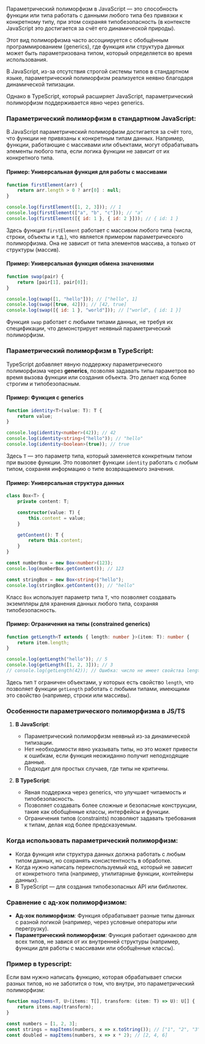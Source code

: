 Параметрический полиморфизм в JavaScript — это способность функции или типа работать с данными любого типа без привязки к конкретному типу, при этом сохраняя типобезопасность (в контексте JavaScript это достигается за счёт его динамической природы). 

Этот вид полиморфизма часто ассоциируется с обобщённым программированием (generics), где функция или структура данных может быть параметризована типом, который определяется во время использования.

В JavaScript, из-за отсутствия строгой системы типов в стандартном языке, параметрический полиморфизм реализуется неявно благодаря динамической типизации. 

Однако в TypeScript, который расширяет JavaScript, параметрический полиморфизм поддерживается явно через generics.

### Параметрический полиморфизм в стандартном JavaScript:

В JavaScript параметрический полиморфизм достигается за счёт того, что функции не привязаны к конкретным типам данных. Например, функции, работающие с массивами или объектами, могут обрабатывать элементы любого типа, если логика функции не зависит от их конкретного типа.

#### Пример: Универсальная функция для работы с массивами

```javascript
function firstElement(arr) {
    return arr.length > 0 ? arr[0] : null;
}

console.log(firstElement([1, 2, 3])); // 1
console.log(firstElement(["a", "b", "c"])); // "a"
console.log(firstElement([{ id: 1 }, { id: 2 }])); // { id: 1 }
```

Здесь функция `firstElement` работает с массивом любого типа (числа, строки, объекты и т.д.), что является примером параметрического полиморфизма. Она не зависит от типа элементов массива, а только от структуры (массив).

#### Пример: Универсальная функция обмена значениями

```javascript
function swap(pair) {
    return [pair[1], pair[0]];
}

console.log(swap([1, "hello"])); // ["hello", 1]
console.log(swap([true, 42])); // [42, true]
console.log(swap([{ id: 1 }, "world"])); // ["world", { id: 1 }]
```

Функция `swap` работает с любыми типами данных, не требуя их спецификации, что демонстрирует неявный параметрический полиморфизм.

### Параметрический полиморфизм в TypeScript:

TypeScript добавляет явную поддержку параметрического полиморфизма через **generics**, позволяя задавать типы параметров во время вызова функции или создания объекта. Это делает код более строгим и типобезопасным.

#### Пример: Функция с generics

```typescript
function identity<T>(value: T): T {
    return value;
}

console.log(identity<number>(42)); // 42
console.log(identity<string>("hello")); // "hello"
console.log(identity<boolean>(true)); // true
```

Здесь `T` — это параметр типа, который заменяется конкретным типом при вызове функции. Это позволяет функции `identity` работать с любым типом, сохраняя информацию о типе возвращаемого значения.

#### Пример: Универсальная структура данных

```typescript
class Box<T> {
    private content: T;

    constructor(value: T) {
        this.content = value;
    }

    getContent(): T {
        return this.content;
    }
}

const numberBox = new Box<number>(123);
console.log(numberBox.getContent()); // 123

const stringBox = new Box<string>("hello");
console.log(stringBox.getContent()); // "hello"
```

Класс `Box` использует параметр типа `T`, что позволяет создавать экземпляры для хранения данных любого типа, сохраняя типобезопасность.

#### Пример: Ограничения на типы (constrained generics)

```typescript
function getLength<T extends { length: number }>(item: T): number {
    return item.length;
}

console.log(getLength("hello")); // 5
console.log(getLength([1, 2, 3])); // 3
// console.log(getLength(42)); // Ошибка: число не имеет свойства length
```

Здесь тип `T` ограничен объектами, у которых есть свойство `length`, что позволяет функции `getLength` работать с любыми типами, имеющими это свойство (например, строки или массивы).

### Особенности параметрического полиморфизма в JS/TS
1. **В JavaScript**:
   - Параметрический полиморфизм неявный из-за динамической типизации.
   - Нет необходимости явно указывать типы, но это может привести к ошибкам, если функция неожиданно получит неподходящие данные.
   - Подходит для простых случаев, где типы не критичны.

2. **В TypeScript**:
   - Явная поддержка через generics, что улучшает читаемость и типобезопасность.
   - Позволяет создавать более сложные и безопасные конструкции, такие как обобщённые классы, интерфейсы и функции.
   - Ограничения типов (constraints) позволяют задавать требования к типам, делая код более предсказуемым.

### Когда использовать параметрический полиморфизм:

- Когда функция или структура данных должна работать с любым типом данных, но сохранять консистентность в обработке.
- Когда нужно написать переиспользуемый код, который не зависит от конкретного типа (например, утилитарные функции, контейнеры данных).
- В TypeScript — для создания типобезопасных API или библиотек.

### Сравнение с ад-хок полиморфизмом:

- **Ад-хок полиморфизм**: Функция обрабатывает разные типы данных с разной логикой (например, через условные операторы или перегрузку).
- **Параметрический полиморфизм**: Функция работает одинаково для всех типов, не завися от их внутренней структуры (например, функции для работы с массивами или обобщённые классы).

### Пример в typescript:

Если вам нужно написать функцию, которая обрабатывает списки разных типов, но не заботится о том, что внутри, это параметрический полиморфизм:

```typescript
function mapItems<T, U>(items: T[], transform: (item: T) => U): U[] {
    return items.map(transform);
}

const numbers = [1, 2, 3];
const strings = mapItems(numbers, x => x.toString()); // ["1", "2", "3"]
const doubled = mapItems(numbers, x => x * 2); // [2, 4, 6]
```
